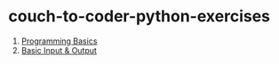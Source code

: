 # couch-to-coder-python-exercises

1. [Programming Basics](Programming%20Basics)
2. [Basic Input & Output](Basic%20Input%20%26%20Output)